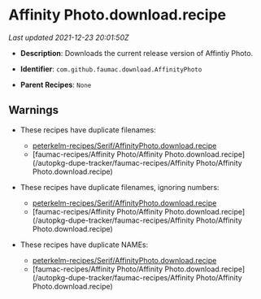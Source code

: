 # Affinity Photo.download.recipe

_Last updated 2021-12-23 20:01:50Z_

- **Description**: Downloads the current release version of Affintiy Photo.

- **Identifier**: `com.github.faumac.download.AffinityPhoto`

- **Parent Recipes**: `None`


## Warnings

- These recipes have duplicate filenames:
    - [peterkelm-recipes/Serif/AffinityPhoto.download.recipe](/autopkg-dupe-tracker/peterkelm-recipes/Serif/AffinityPhoto.download.recipe)
    - [faumac-recipes/Affinity Photo/Affinity Photo.download.recipe](/autopkg-dupe-tracker/faumac-recipes/Affinity Photo/Affinity Photo.download.recipe)

- These recipes have duplicate filenames, ignoring numbers:
    - [peterkelm-recipes/Serif/AffinityPhoto.download.recipe](/autopkg-dupe-tracker/peterkelm-recipes/Serif/AffinityPhoto.download.recipe)
    - [faumac-recipes/Affinity Photo/Affinity Photo.download.recipe](/autopkg-dupe-tracker/faumac-recipes/Affinity Photo/Affinity Photo.download.recipe)

- These recipes have duplicate NAMEs:
    - [peterkelm-recipes/Serif/AffinityPhoto.download.recipe](/autopkg-dupe-tracker/peterkelm-recipes/Serif/AffinityPhoto.download.recipe)
    - [faumac-recipes/Affinity Photo/Affinity Photo.download.recipe](/autopkg-dupe-tracker/faumac-recipes/Affinity Photo/Affinity Photo.download.recipe)
